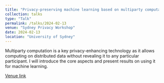 ```yaml
---
title: "Privacy-preserving machine learning based on multiparty computation"
collection: talks
type: "Talk"
permalink: /talks/2024-02-13
venue: "Sydney Privacy Workshop"
date: 2024-02-13
location: "University of Sydney"
---
```


Multiparty computation is a key privacy-enhancing technology as it allows computing on distributed data without revealing it to any particular participant. I will introduce the core aspects and present results on using it for machine learning.

[Venue link](https://sites.google.com/view/sydney-privacy-workshop-2024/schedule/contributed-talks)
